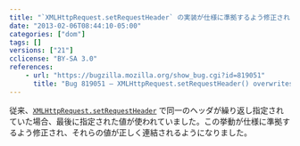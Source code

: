 ```yaml
---
title: "`XMLHttpRequest.setRequestHeader` の実装が仕様に準拠するよう修正されました"
date: "2013-02-06T08:44:10-05:00"
categories: ["dom"]
tags: []
versions: ["21"]
cclicense: "BY-SA 3.0"
references:
    - url: "https://bugzilla.mozilla.org/show_bug.cgi?id=819051"
      title: "Bug 819051 – XMLHttpRequest.setRequestHeader() overwrites instead of combines values for the same header."
---
```

従来、[`XMLHttpRequest.setRequestHeader`](https://developer.mozilla.org/ja/docs/Web/API/XMLHttpRequest#setRequestHeader) で同一のヘッダが繰り返し指定されていた場合、最後に指定された値が使われていました。この挙動が仕様に準拠するよう修正され、それらの値が正しく連結されるようになりました。
